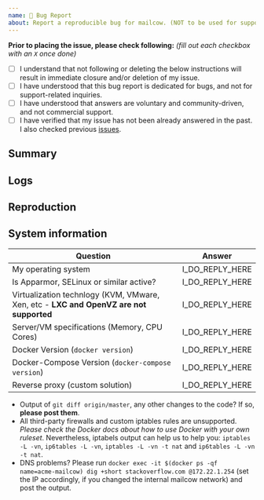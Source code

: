```yaml
---
name: 🐞 Bug Report
about: Report a reproducible bug for mailcow. (NOT to be used for support questions.)
---
```


<!--
  Please DO NOT delete this template or use it for support questions.
  You are welcome to visit us on our community channels listed at https://mailcow.github.io/mailcow-dockerized-docs/#community-support
  For official support, please check https://mailcow.github.io/mailcow-dockerized-docs/#commercial-support
-->

**Prior to placing the issue, please check following:** *(fill out each checkbox with an `X` once done)*
- [ ] I understand that not following or deleting the below instructions will result in immediate closure and/or deletion of my issue.
- [ ] I have understood that this bug report is dedicated for bugs, and not for support-related inquiries.
- [ ] I have understood that answers are voluntary and community-driven, and not commercial support.
- [ ] I have verified that my issue has not been already answered in the past. I also checked previous [issues](https://github.com/mailcow/mailcow-dockerized/issues).

## Summary
<!--
  This should be a clear and concise description of what the bug is. What EXACTLY does happen?
  If applicable, add screenshots to help explain your problem. Very useful for bugs in mailcow UI.
  Write your detailed description below.

  Also mention on which commit/date your mailcow instance was last updated.
-->

## Logs
<!--
  Please take a look at the [official documentation](https://mailcow.github.io/mailcow-dockerized-docs/debug-logs/) and post the last
  few lines of logs, when the error occurs. For example, docker container logs of affected containers.
-->

## Reproduction
<!--
  It is really helpful to know how exactly you are able to reproduce the reported issue.
  Have you tried to fix the issue? What did you try?
  What are the exact steps to get the above described behavior?
  Screenshots can be added, if helpful. Add the text below.
-->

## System information
<!--
  In this stage we would kindly ask you to attach general system information about your setup.
  Please carefully read the questions and instructions below.
-->

| Question | Answer |
| --- | --- |
| My operating system | I_DO_REPLY_HERE |
| Is Apparmor, SELinux or similar active? | I_DO_REPLY_HERE |
| Virtualization technlogy (KVM, VMware, Xen, etc - **LXC and OpenVZ are not supported** | I_DO_REPLY_HERE |
| Server/VM specifications (Memory, CPU Cores) | I_DO_REPLY_HERE |
| Docker Version (`docker version`) | I_DO_REPLY_HERE |
| Docker-Compose Version (`docker-compose version`) | I_DO_REPLY_HERE |
| Reverse proxy (custom solution) | I_DO_REPLY_HERE |

- Output of `git diff origin/master`, any other changes to the code? If so, **please post them**.
- All third-party firewalls and custom iptables rules are unsupported. *Please check the Docker docs about how to use Docker with your own ruleset*. Nevertheless, iptabels output can help us to help you: `iptables -L -vn`, `ip6tables -L -vn`, `iptables -L -vn -t nat` and `ip6tables -L -vn -t nat`.
- DNS problems? Please run `docker exec -it $(docker ps -qf name=acme-mailcow) dig +short stackoverflow.com @172.22.1.254` (set the IP accordingly, if you changed the internal mailcow network) and post the output.
